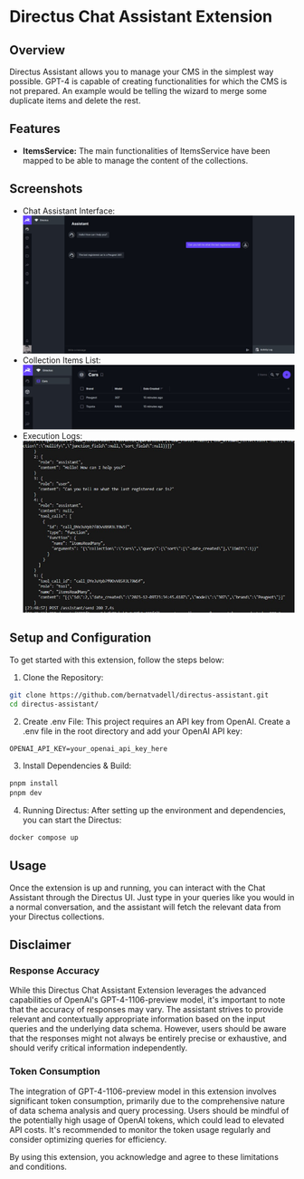 # Directus Chat Assistant Extension
## Overview
Directus Assistant allows you to manage your CMS in the simplest way possible. GPT-4 is capable of creating functionalities for which the CMS is not prepared. An example would be telling the wizard to merge some duplicate items and delete the rest.

## Features
* **ItemsService:** The main functionalities of ItemsService have been mapped to be able to manage the content of the collections.

## Screenshots
- Chat Assistant Interface: 
![Chat Assistant Interface](/screenshots/assistant_1.jpg)
- Collection Items List: 
![ Collection Items List](/screenshots/list_of_cars.jpg)
- Execution Logs: 
![ Collection Items List](/screenshots/tools_call.jpg)

## Setup and Configuration
To get started with this extension, follow the steps below:

1. Clone the Repository:
```sh
git clone https://github.com/bernatvadell/directus-assistant.git
cd directus-assistant/
```
2. Create .env File:
This project requires an API key from OpenAI. Create a .env file in the root directory and add your OpenAI API key:

```
OPENAI_API_KEY=your_openai_api_key_here
```

3. Install Dependencies & Build:
```sh
pnpm install
pnpm dev
```

4. Running Directus:
After setting up the environment and dependencies, you can start the Directus:

```sh
docker compose up
```

## Usage
Once the extension is up and running, you can interact with the Chat Assistant through the Directus UI. Just type in your queries like you would in a normal conversation, and the assistant will fetch the relevant data from your Directus collections.

## Disclaimer
### Response Accuracy
While this Directus Chat Assistant Extension leverages the advanced capabilities of OpenAI's GPT-4-1106-preview model, it's important to note that the accuracy of responses may vary. The assistant strives to provide relevant and contextually appropriate information based on the input queries and the underlying data schema. However, users should be aware that the responses might not always be entirely precise or exhaustive, and should verify critical information independently.

### Token Consumption
The integration of GPT-4-1106-preview model in this extension involves significant token consumption, primarily due to the comprehensive nature of data schema analysis and query processing. Users should be mindful of the potentially high usage of OpenAI tokens, which could lead to elevated API costs. It's recommended to monitor the token usage regularly and consider optimizing queries for efficiency.

By using this extension, you acknowledge and agree to these limitations and conditions.